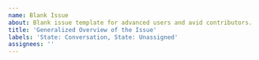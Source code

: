 ```yaml
---
name: Blank Issue
about: Blank issue template for advanced users and avid contributors.
title: 'Generalized Overview of the Issue'
labels: 'State: Conversation, State: Unassigned'
assignees: ''
---
```

